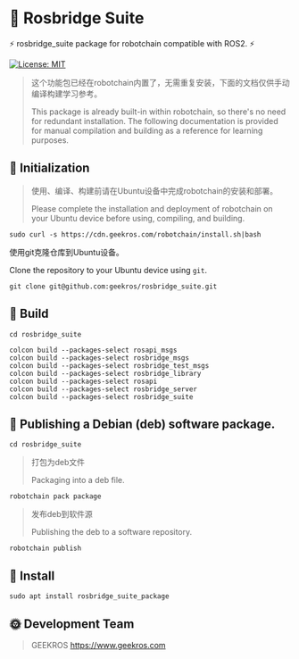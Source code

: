 # 🤖 Rosbridge Suite

⚡ rosbridge_suite package for robotchain compatible with ROS2. ⚡

[![License: MIT](https://img.shields.io/badge/License-MIT-yellow.svg)](https://opensource.org/licenses/MIT)

> 这个功能包已经在robotchain内置了，无需重复安装，下面的文档仅供手动编译构建学习参考。
> 
> This package is already built-in within robotchain, so there's no need for redundant installation. The following documentation is provided for manual compilation and building as a reference for learning purposes.

## 📖 Initialization

> 使用、编译、构建前请在Ubuntu设备中完成robotchain的安装和部署。
> 
> Please complete the installation and deployment of robotchain on your Ubuntu device before using, compiling, and building.

```shell
sudo curl -s https://cdn.geekros.com/robotchain/install.sh|bash
```
使用git克隆仓库到Ubuntu设备。

Clone the repository to your Ubuntu device using `git`.

```shell
git clone git@github.com:geekros/rosbridge_suite.git
```

## 📖 Build

```shell
cd rosbridge_suite
```

```shell
colcon build --packages-select rosapi_msgs
colcon build --packages-select rosbridge_msgs
colcon build --packages-select rosbridge_test_msgs
colcon build --packages-select rosbridge_library
colcon build --packages-select rosapi
colcon build --packages-select rosbridge_server
colcon build --packages-select rosbridge_suite
```

## 📖 Publishing a Debian (deb) software package.

```shell
cd rosbridge_suite
```
> 打包为deb文件
> 
>Packaging into a deb file.

```shell
robotchain pack package
```
> 发布deb到软件源
> 
> Publishing the deb to a software repository.

```shell
robotchain publish
```

## 📖 Install

```shell
sudo apt install rosbridge_suite_package
```

## 🌞 Development Team

> GEEKROS
> https://www.geekros.com
